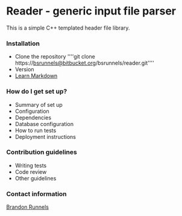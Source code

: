 # Reader - generic input file parser #

This is a simple C++ templated header file library.

### Installation ###

* Clone the repository
  ''''git clone https://bsrunnels@bitbucket.org/bsrunnels/reader.git''''
* Version
* [Learn Markdown](https://bitbucket.org/tutorials/markdowndemo)

### How do I get set up? ###

* Summary of set up
* Configuration
* Dependencies
* Database configuration
* How to run tests
* Deployment instructions

### Contribution guidelines ###

* Writing tests
* Code review
* Other guidelines

### Contact information ###

[Brandon Runnels](mailto:brunnels@uccs.edu)